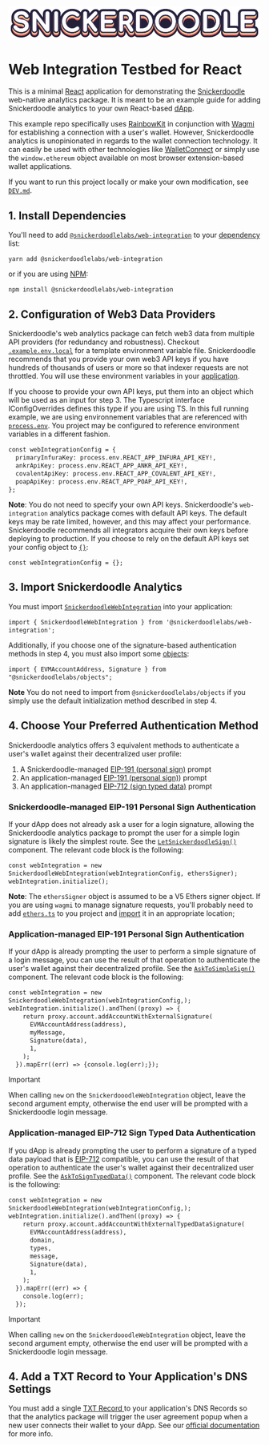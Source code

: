 [![Snickerdoodle Protocol](/snickerdoodle_horizontal_notab.png)](https://snickerdoodle.com)

# Web Integration Testbed for React

This is a minimal [React](https://react.dev/) application for demonstrating the [Snickerdoodle](https://snickerdoodle.com) web-native analytics package. It is meant to be an example guide for adding Snickerdoodle analytics to your own React-based [dApp](https://ethereum.org/en/developers/docs/dapps/). 

This example repo specifically uses [RainbowKit](https://www.rainbowkit.com/) in conjunction with [Wagmi](https://wagmi.sh/) for establishing a connection with a user's wallet. However, Snickerdoodle analytics is unopinionated in regards to the wallet connection technology. It can easily be used with other technologies like [WalletConnect](https://walletconnect.com/) or simply use the `window.ethereum` object available on most browser extension-based wallet applications. 

If you want to run this project locally or make your own modification, see [`DEV.md`](/DEV.md).

 ## 1. Install Dependencies

 You'll need to add [`@snickerdoodlelabs/web-integration`](https://www.npmjs.com/package/@snickerdoodlelabs/web-integration) to your [dependency](/package.json#L7) list:

```
yarn add @snickerdoodlelabs/web-integration
```
or if you are using [NPM](https://www.npmjs.com/):

```
npm install @snickerdoodlelabs/web-integration
```

## 2. Configuration of Web3 Data Providers

Snickerdoodle's web analytics package can fetch web3 data from multiple API providers (for redundancy and robustness). Checkout [`.example.env.local`](/.example.env.local) for a template environment variable file. Snickerdoodle recommends that you provide your own web3 API keys if you have hundreds of thousands of users or more so that indexer requests are not throttled. You will use these environment variables in your [application](/src/App.tsx#L64). 

If you choose to provide your own API keys, put them into an object which will be used as an input for step 3. The Typescript interface IConfigOverrides defines this type if you are using TS. In this full running example, we are using
environnement variables that are referenced with [`process.env`](https://create-react-app.dev/docs/adding-custom-environment-variables/). You project may be configured to reference environment variables in a different fashion. 

```
const webIntegrationConfig = {
  primaryInfuraKey: process.env.REACT_APP_INFURA_API_KEY!,
  ankrApiKey: process.env.REACT_APP_ANKR_API_KEY!,
  covalentApiKey: process.env.REACT_APP_COVALENT_API_KEY!,
  poapApiKey: process.env.REACT_APP_POAP_API_KEY!,
};
```

**Note**: You do not need to specify your own API keys. Snickerdoodle's `web-integration` analytics package comes with default API keys. The default keys may be rate limited, however, and this may affect your performance. Snickerdoodle recommends all integrators acquire their own keys before deploying to production. If you choose to rely on the default API keys set your config object to [`{}`](/src/App.tsx#L61):

```
const webIntegrationConfig = {};
```

## 3. Import Snickerdoodle Analytics

You must import [`SnickerdoodleWebIntegration`](/src/App.tsx#L8) into your application:

```
import { SnickerdoodleWebIntegration } from '@snickerdoodlelabs/web-integration';
```

Additionally, if you choose one of the signature-based authentication methods in step 4, you must also import some [objects](/src/App.tsx#L7):

```
import { EVMAccountAddress, Signature } from "@snickerdoodlelabs/objects";
```

**Note** You do not need to import from `@snickerdoodlelabs/objects` if you simply use the default initialization method described in step 4. 

## 4. Choose Your Preferred Authentication Method

Snickerdoodle analytics offers 3 equivalent methods to authenticate a user's wallet against their decentralized user profile:

1. A Snickerdoodle-managed [EIP-191 (personal sign)](https://eips.ethereum.org/EIPS/eip-191) prompt
2. An application-managed [EIP-191 (personal sign)](https://eips.ethereum.org/EIPS/eip-191)) prompt
3. An application-managed [EIP-712 (sign typed data)](https://eips.ethereum.org/EIPS/eip-712) prompt

### Snickerdoodle-managed EIP-191 Personal Sign Authentication

If your dApp does not already ask a user for a login signature, allowing the Snickerdoodle analytics package to prompt the user for a simple login signature
is likely the simplest route. See the [`LetSnickerdoodleSign()`](/src/App.tsx#L103) component. The relevant code block is the following:

```
const webIntegration = new SnickerdoodleWebIntegration(webIntegrationConfig, ethersSigner);
webIntegration.initialize();
```

**Note**: The `ethersSigner` object is assumed to be a V5 Ethers signer object. If you are using `wagmi` to manage signature requests, you'll probably need to 
add [`ethers.ts`](/src/ethers.ts) to you project and [import](/src/App.tsx#L28) it in an appropriate location;

### Application-managed EIP-191 Personal Sign Authentication

If your dApp is already prompting the user to perform a simple signature of a login message, you can use the result of that operation to authenticate the user's
wallet against their decentralized profile. See the [`AskToSimpleSign()`](/src/App.tsx#L138) component. The relevant code block is the following:

```
const webIntegration = new SnickerdoodleWebIntegration(webIntegrationConfig,);
webIntegration.initialize().andThen((proxy) => {
    return proxy.account.addAccountWithExternalSignature(
      EVMAccountAddress(address),
      myMessage,
      Signature(data),
      1,
    );
  }).mapErr((err) => {console.log(err);});
```

> [!IMPORTANT]
> When calling `new` on the `SnickerdooodleWebIntegration` object, leave the second argument empty, otherwise the end user will be prompted with a Snickerdoodle login message. 

### Application-managed EIP-712 Sign Typed Data Authentication

If you dApp is already prompting the user to perform a signature of a typed data payload that is [EIP-712](https://eips.ethereum.org/EIPS/eip-712) compatible, you can use the result of that operation to authenticate the user's wallet against their decentralized user profile. See the [`AskToSignTypedData()`](/src/App.tsx#L204) component. The relevant code block is the following:

```
const webIntegration = new SnickerdoodleWebIntegration(webIntegrationConfig,);
webIntegration.initialize().andThen((proxy) => {
    return proxy.account.addAccountWithExternalTypedDataSignature(
      EVMAccountAddress(address),
      domain,
      types,
      message,
      Signature(data),
      1,
    );
  }).mapErr((err) => {
    console.log(err);
  });
```

> [!IMPORTANT]
> When calling `new` on the `SnickerdooodleWebIntegration` object, leave the second argument empty, otherwise the end user will be prompted with a Snickerdoodle login message. 

## 4.  Add a TXT Record to Your Application's DNS Settings

You must add a single [TXT Record ](https://www.cloudflare.com/learning/dns/dns-records/dns-txt-record/) to your application's DNS Records so that the analytics package will
trigger the user agreement popup when a new user connects their wallet to your dApp. See our [official documentation](https://marketing-docs.snickerdoodle.com/integration-instructions/react-apps#3.-add-a-txt-record-to-your-react-apps-domain) for more info. 
